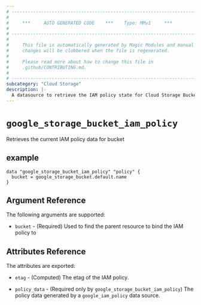 ```yaml
---
# ----------------------------------------------------------------------------
#
#     ***     AUTO GENERATED CODE    ***    Type: MMv1     ***
#
# ----------------------------------------------------------------------------
#
#     This file is automatically generated by Magic Modules and manual
#     changes will be clobbered when the file is regenerated.
#
#     Please read more about how to change this file in
#     .github/CONTRIBUTING.md.
#
# ----------------------------------------------------------------------------
subcategory: "Cloud Storage"
description: |-
  A datasource to retrieve the IAM policy state for Cloud Storage Bucket
---
```



# `google_storage_bucket_iam_policy`
Retrieves the current IAM policy data for bucket



## example

```hcl
data "google_storage_bucket_iam_policy" "policy" {
  bucket = google_storage_bucket.default.name
}
```

## Argument Reference

The following arguments are supported:

* `bucket` - (Required) Used to find the parent resource to bind the IAM policy to

## Attributes Reference

The attributes are exported:

* `etag` - (Computed) The etag of the IAM policy.

* `policy_data` - (Required only by `google_storage_bucket_iam_policy`) The policy data generated by
  a `google_iam_policy` data source.

